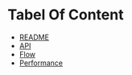 # Tabel Of Content

* [README](/README.md)
* [API](/docs/API.md)
* [Flow](/docs/flow.md)
* [Performance](/docs/performance.md)
